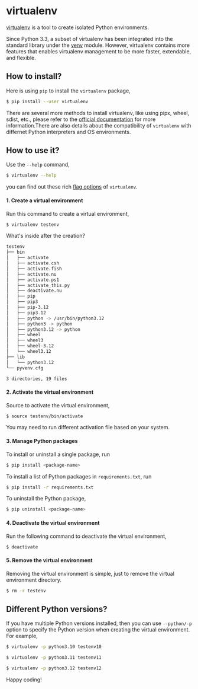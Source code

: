 # virtualenv

[virtualenv](https://virtualenv.pypa.io/en/latest/) is a tool to create isolated Python environments. 

Since Python 3.3, a subset of virtualenv has been integrated into the standard library under the [venv](https://docs.python.org/3/library/venv.html) module. However, virtualenv contains more features that enables virtualenv management to be more faster, extendable, and flexible. 

## How to install?

Here is using `pip` to install the `virtualenv` package,

```bash
$ pip install --user virtualenv
```

There are several more methods to install virtualenv, like using pipx, wheel, sdist, etc., please refer to the [official documentation]((https://virtualenv.pypa.io/en/latest/installation.html)) for more information.There are also details about the compatibility of `virtualenv` with differnet Python interpreters and OS environments.


## How to use it?

Use the `--help` command,

```bash
$ virtualenv --help
```

you can find out these rich [flag options](https://virtualenv.pypa.io/en/latest/cli_interface.html#cli-flags) of `virtualenv`.


#### 1. Create a virtual environment

Run this command to create a virtual environment,

```bash
$ virtualenv testenv
```

What's inside after the creation?

```bash
testenv
├── bin
│   ├── activate
│   ├── activate.csh
│   ├── activate.fish
│   ├── activate.nu
│   ├── activate.ps1
│   ├── activate_this.py
│   ├── deactivate.nu
│   ├── pip
│   ├── pip3
│   ├── pip-3.12
│   ├── pip3.12
│   ├── python -> /usr/bin/python3.12
│   ├── python3 -> python
│   ├── python3.12 -> python
│   ├── wheel
│   ├── wheel3
│   ├── wheel-3.12
│   └── wheel3.12
├── lib
│   └── python3.12
└── pyvenv.cfg

3 directories, 19 files
```

#### 2. Activate the virtual environment

Source to activate the virtual environment,

```bash
$ source testenv/bin/activate
```

You may need to run different activation file based on your system.

#### 3. Manage Python packages

To install or uninstall a single package, run

```bash
$ pip install <package-name>
```

To install a list of Python packages in `requirements.txt`, run

```bash
$ pip install -r requirements.txt
```

To uninstall the Python package,

```bash
$ pip uninstall <package-name>
```

#### 4. Deactivate the virtual environment

Run the following command to deactivate the virtual environment,

```bash
$ deactivate
```

#### 5. Remove the virtual environment

Removing the virtual environment is simple, just to remove the virtual environment directory.

```bash
$ rm -r testenv
```

## Different Python versions?

If you have multiple Python versions installed, then you can use `--python/-p` option to specify the Python version when creating the virtual environment. For example,

```bash
$ virtualenv -p python3.10 testenv10
```

```bash
$ virtualenv -p python3.11 testenv11
```

```bash
$ virtualenv -p python3.12 testenv12
```

Happy coding!

